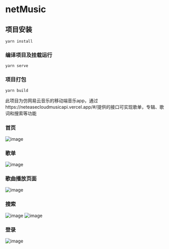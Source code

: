 # netMusic

## 项目安装
```
yarn install
```

### 编译项目及挂载运行
```
yarn serve
```

### 项目打包
```
yarn build
```

此项目为仿网易云音乐的移动端音乐app，通过https://neteasecloudmusicapi.vercel.app/#/提供的接口可实现歌单，专辑、歌词和搜索等功能

### 首页
![image](https://user-images.githubusercontent.com/47128435/224928073-9af0a7cd-128d-490f-aa9b-a00a13f2aeed.png)

### 歌单
![image](https://user-images.githubusercontent.com/47128435/224928135-dab2eada-d7fd-41c9-9ce5-89740b4efe83.png)

### 歌曲播放页面
![image](https://user-images.githubusercontent.com/47128435/224928235-72d9ad43-134d-4900-8fe4-851093fadc2c.png)

### 搜索
![image](https://user-images.githubusercontent.com/47128435/224928637-e57cebb2-7a56-447d-8ad6-8f43695ae925.png)
![image](https://user-images.githubusercontent.com/47128435/224928359-2906a8b3-439c-4ed3-bb70-a6f9928a8025.png)

### 登录
![image](https://user-images.githubusercontent.com/47128435/224928443-9fe598d1-6f6f-4a6b-93c0-25ab238567a3.png)


